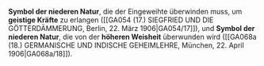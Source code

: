 
**Symbol der niederen Natur**, die der Eingeweihte überwinden muss, um **geistige Kräfte** zu erlangen ([[GA054 (17.) SIEGFRIED UND DIE GÖTTERDÄMMERUNG, Berlin, 22. März 1906|GA054/17]]), und **Symbol der niederen Natur**, die von der **höheren Weisheit** überwunden wird ([[GA068a (18.) GERMANISCHE UND INDISCHE GEHEIMLEHRE, München, 22. April 1906|GA068a/18]]).
